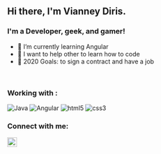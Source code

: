 ## Hi there, I'm Vianney Diris.

### I'm a Developer, geek, and gamer!

- 🌱 I’m currently learning Angular
- 👯 I want to help other to learn how to code
- 🥅 2020 Goals: to sign a contract and have a job
<br />

### Working with :

![Java](https://img.shields.io/badge/-java-3f4441?style=plastic&logo=java) ![Angular](https://img.shields.io/badge/-angular-cf1d1d?style=plastic&logo=angular) ![html5](https://img.shields.io/badge/-html5-8c4506?style=plastic&logo=html5) ![css3](https://img.shields.io/badge/-css3-5f62fa?style=plastic&logo=css3)


### Connect with me:
[<img align="left" alt="vianney Diris | LinkedIn" width="22px" src="https://cdn.jsdelivr.net/npm/simple-icons@v3/icons/linkedin.svg" />][linkedin]

[linkedin]: https://www.linkedin.com/in/vianney-diris/